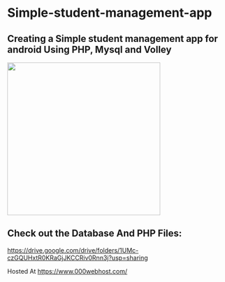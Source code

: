 # Simple-student-management-app

## Creating a Simple student management app for android Using PHP, Mysql and Volley

<img src="https://user-images.githubusercontent.com/71185753/160024777-317cbb19-d930-4570-83fa-605bdea74a14.gif" width= "350">


## Check out the Database And PHP Files:

https://drive.google.com/drive/folders/1UMc-czGQUHxtR0KRaGjJKCCRiv0Rnn3j?usp=sharing

Hosted At https://www.000webhost.com/


